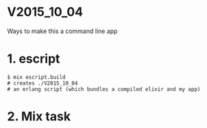 # V2015_10_04

Ways to make this a command line app

# 1. escript

```
$ mix escript.build
# creates ./V2015_10_04
# an erlang script (which bundles a compiled elixir and my app)
```

# 2. Mix task

